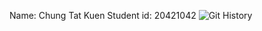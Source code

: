 Name: Chung Tat Kuen
Student id: 20421042
![Git History](https://user-images.githubusercontent.com/55206747/64798357-72015e80-d5b5-11e9-914c-540749be9403.png)
